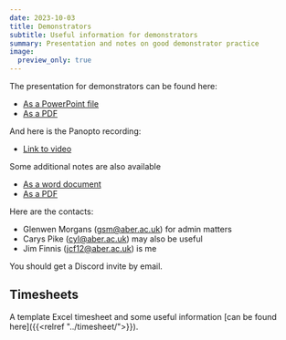 ```yaml
---
date: 2023-10-03
title: Demonstrators
subtitle: Useful information for demonstrators
summary: Presentation and notes on good demonstrator practice
image:
  preview_only: true
---
```


The presentation for demonstrators can be found here:

* [As a PowerPoint file](/downloads/dem.pptx)
* [As a PDF](/downloads/dem.pdf)

And here is the Panopto recording:

* [Link to video](https://aberystwyth.cloud.panopto.eu/Panopto/Pages/Viewer.aspx?id=62050cc7-4a71-43cb-b3ae-b09100d74c60)

Some additional notes are also available

* [As a word document](/downloads/howto.docx)
* [As a PDF](/downloads/howto.pdf)

Here are the contacts:

* Glenwen Morgans ([gsm@aber.ac.uk](mailto:gsm@aber.ac.uk)) for admin matters
* Carys Pike ([cyl@aber.ac.uk](mailto:cyl@aber.ac.uk)) may also be useful
* Jim Finnis ([jcf12@aber.ac.uk](mailto:jcf12@aber.ac.uk)) is me

You should get a Discord invite by email.

## Timesheets
A template Excel timesheet and some useful information
[can be found here]({{<relref "../timesheet/">}}).


